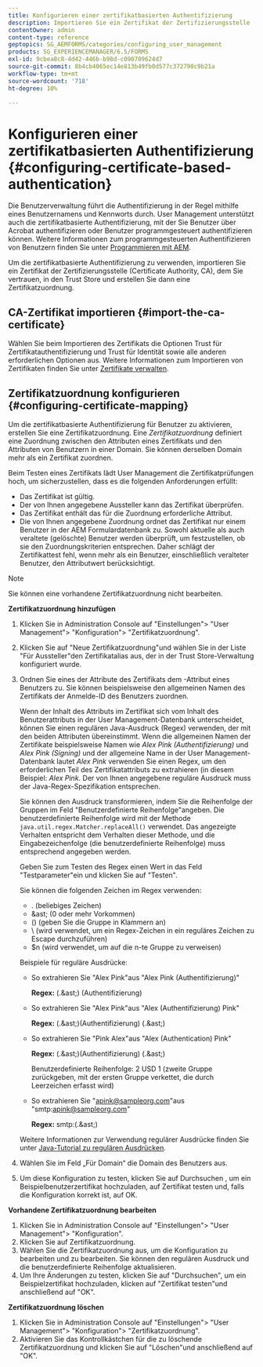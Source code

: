 ```yaml
---
title: Konfigurieren einer zertifikatbasierten Authentifizierung
description: Importieren Sie ein Zertifikat der Zertifizierungsstelle (Certificate Authority, CA) in den Trust Store und erstellen Sie eine Zertifikatzuordnung für die zertifikatbasierte Authentifizierung.
contentOwner: admin
content-type: reference
geptopics: SG_AEMFORMS/categories/configuring_user_management
products: SG_EXPERIENCEMANAGER/6.5/FORMS
exl-id: 9cbea8c8-4d42-446b-b98d-c090709624d7
source-git-commit: 8b4cb4065ec14e813b49fb0d577c372790c9b21a
workflow-type: tm+mt
source-wordcount: '718'
ht-degree: 10%

---
```


# Konfigurieren einer zertifikatbasierten Authentifizierung {#configuring-certificate-based-authentication}

Die Benutzerverwaltung führt die Authentifizierung in der Regel mithilfe eines Benutzernamens und Kennworts durch. User Management unterstützt auch die zertifikatbasierte Authentifizierung, mit der Sie Benutzer über Acrobat authentifizieren oder Benutzer programmgesteuert authentifizieren können. Weitere Informationen zum programmgesteuerten Authentifizieren von Benutzern finden Sie unter [Programmieren mit AEM](https://www.adobe.com/go/learn_aemforms_programming_63_de).

Um die zertifikatbasierte Authentifizierung zu verwenden, importieren Sie ein Zertifikat der Zertifizierungsstelle (Certificate Authority, CA), dem Sie vertrauen, in den Trust Store und erstellen Sie dann eine Zertifikatzuordnung.

## CA-Zertifikat importieren {#import-the-ca-certificate}

Wählen Sie beim Importieren des Zertifikats die Optionen Trust für Zertifikatauthentifizierung und Trust für Identität sowie alle anderen erforderlichen Optionen aus. Weitere Informationen zum Importieren von Zertifikaten finden Sie unter [Zertifikate verwalten](/help/forms/using/admin-help/certificates.md#managing-certificates).

## Zertifikatzuordnung konfigurieren {#configuring-certificate-mapping}

Um die zertifikatbasierte Authentifizierung für Benutzer zu aktivieren, erstellen Sie eine Zertifikatzuordnung. Eine *Zertifikatzuordnung* definiert eine Zuordnung zwischen den Attributen eines Zertifikats und den Attributen von Benutzern in einer Domain. Sie können derselben Domain mehr als ein Zertifikat zuordnen.

Beim Testen eines Zertifikats lädt User Management die Zertifikatprüfungen hoch, um sicherzustellen, dass es die folgenden Anforderungen erfüllt:

* Das Zertifikat ist gültig.
* Der von Ihnen angegebene Aussteller kann das Zertifikat überprüfen.
* Das Zertifikat enthält das für die Zuordnung erforderliche Attribut.
* Die von Ihnen angegebene Zuordnung ordnet das Zertifikat nur einem Benutzer in der AEM Formulardatenbank zu. Sowohl aktuelle als auch veraltete (gelöschte) Benutzer werden überprüft, um festzustellen, ob sie den Zuordnungskriterien entsprechen. Daher schlägt der Zertifikattest fehl, wenn mehr als ein Benutzer, einschließlich veralteter Benutzer, den Attributwert berücksichtigt.

>[!NOTE]
>
>Sie können eine vorhandene Zertifikatzuordnung nicht bearbeiten.

**Zertifikatzuordnung hinzufügen**

1. Klicken Sie in Administration Console auf &quot;Einstellungen&quot;> &quot;User Management&quot;> &quot;Konfiguration&quot;> &quot;Zertifikatzuordnung&quot;.
1. Klicken Sie auf &quot;Neue Zertifikatzuordnung&quot;und wählen Sie in der Liste &quot;Für Aussteller&quot;den Zertifikatalias aus, der in der Trust Store-Verwaltung konfiguriert wurde.
1. Ordnen Sie eines der Attribute des Zertifikats dem -Attribut eines Benutzers zu. Sie können beispielsweise den allgemeinen Namen des Zertifikats der Anmelde-ID des Benutzers zuordnen.

   Wenn der Inhalt des Attributs im Zertifikat sich vom Inhalt des Benutzerattributs in der User Management-Datenbank unterscheidet, können Sie einen regulären Java-Ausdruck (Regex) verwenden, der mit den beiden Attributen übereinstimmt. Wenn die allgemeinen Namen der Zertifikate beispielsweise Namen wie *Alex Pink (Authentifizierung)* und *Alex Pink (Signing)* und der allgemeine Name in der User Management-Datenbank lautet *Alex Pink* verwenden Sie einen Regex, um den erforderlichen Teil des Zertifikatattributs zu extrahieren (in diesem Beispiel: *Alex Pink*. Der von Ihnen angegebene reguläre Ausdruck muss der Java-Regex-Spezifikation entsprechen.

   Sie können den Ausdruck transformieren, indem Sie die Reihenfolge der Gruppen im Feld &quot;Benutzerdefinierte Reihenfolge&quot;angeben. Die benutzerdefinierte Reihenfolge wird mit der Methode `java.util.regex.Matcher.replaceAll()` verwendet. Das angezeigte Verhalten entspricht dem Verhalten dieser Methode, und die Eingabezeichenfolge (die benutzerdefinierte Reihenfolge) muss entsprechend angegeben werden.

   Geben Sie zum Testen des Regex einen Wert in das Feld &quot;Testparameter&quot;ein und klicken Sie auf &quot;Testen&quot;.

   Sie können die folgenden Zeichen im Regex verwenden:

   * . (beliebiges Zeichen)
   * &amp;ast; (0 oder mehr Vorkommen)
   * () (geben Sie die Gruppe in Klammern an)
   * \ (wird verwendet, um ein Regex-Zeichen in ein reguläres Zeichen zu Escape durchzuführen)
   * $n (wird verwendet, um auf die n-te Gruppe zu verweisen)

   Beispiele für reguläre Ausdrücke:

   * So extrahieren Sie &quot;Alex Pink&quot;aus &quot;Alex Pink (Authentifizierung)&quot;

     **Regex:** (.&amp;ast;) \(Authentifizierung\)

   * So extrahieren Sie &quot;Alex Pink&quot;aus &quot;Alex (Authentifizierung) Pink&quot;

     **Regex:** (.&amp;ast;)\(Authentifizierung\) (.&amp;ast;)

   * So extrahieren Sie &quot;Pink Alex&quot;aus &quot;Alex (Authentication) Pink&quot;

     **Regex:** (.&amp;ast;)\(Authentifizierung\) (.&amp;ast;)

     Benutzerdefinierte Reihenfolge: 2 USD 1 (zweite Gruppe zurückgeben, mit der ersten Gruppe verkettet, die durch Leerzeichen erfasst wird)

   * So extrahieren Sie &quot;apink@sampleorg.com&quot;aus &quot;smtp:apink@sampleorg.com&quot;

     **Regex:** smtp:(.&amp;ast;)

   Weitere Informationen zur Verwendung regulärer Ausdrücke finden Sie unter [Java-Tutorial zu regulären Ausdrücken](https://java.sun.com/docs/books/tutorial/essential/regex/).

1. Wählen Sie im Feld „Für Domain“ die Domain des Benutzers aus.
1. Um diese Konfiguration zu testen, klicken Sie auf Durchsuchen , um ein Beispielbenutzerzertifikat hochzuladen, auf Zertifikat testen und, falls die Konfiguration korrekt ist, auf OK.

**Vorhandene Zertifikatzuordnung bearbeiten**

1. Klicken Sie in Administration Console auf &quot;Einstellungen&quot;> &quot;User Management&quot;> &quot;Konfiguration&quot;.
1. Klicken Sie auf Zertifikatzuordnung.
1. Wählen Sie die Zertifikatzuordnung aus, um die Konfiguration zu bearbeiten und zu bearbeiten. Sie können den regulären Ausdruck und die benutzerdefinierte Reihenfolge aktualisieren.
1. Um Ihre Änderungen zu testen, klicken Sie auf &quot;Durchsuchen&quot;, um ein Beispielzertifikat hochzuladen, klicken auf &quot;Zertifikat testen&quot;und anschließend auf &quot;OK&quot;.

**Zertifikatzuordnung löschen**

1. Klicken Sie in Administration Console auf &quot;Einstellungen&quot;> &quot;User Management&quot;> &quot;Konfiguration&quot;> &quot;Zertifikatzuordnung&quot;.
1. Aktivieren Sie das Kontrollkästchen für die zu löschende Zertifikatzuordnung und klicken Sie auf &quot;Löschen&quot;und anschließend auf &quot;OK&quot;.
